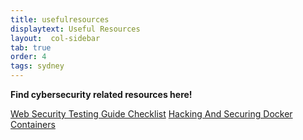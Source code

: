 ```yaml
---
title: usefulresources
displaytext: Useful Resources
layout:  col-sidebar
tab: true
order: 4
tags: sydney
---
```


**Find cybersecurity related resources here!**

[Web Security Testing Guide Checklist](https://github.com/OWASP/wstg/tree/master/checklist)
[Hacking And Securing Docker Containers](/files/docker-containers.pdf)

<!--<a href="/files/docker-containers.pdf" download="docker-containers.pdf">Hacking And Securing Docker Containers</a>-->
